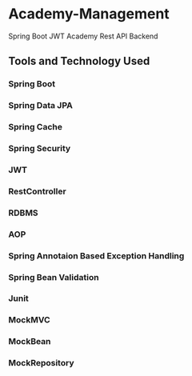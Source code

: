 # Academy-Management
Spring Boot JWT Academy Rest API Backend

## Tools and Technology Used

### Spring Boot

### Spring Data JPA

### Spring Cache

### Spring Security

### JWT

### RestController

### RDBMS

### AOP

### Spring Annotaion Based Exception Handling

### Spring Bean Validation

### Junit

### MockMVC

### MockBean

### MockRepository
